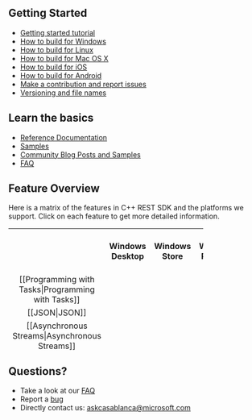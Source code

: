 ## Getting Started

*   [Getting started tutorial](Getting-Started-Tutorial)
*   [How to build for Windows](How-to-build-for-Windows)
*   [How to build for Linux](How-to-build-for-Linux)
*   [How to build for Mac OS X](How-to-build-for-Mac-OS-X)
*   [How to build for iOS](How-to-build-for-iOS)
*   [How to build for Android](How-to-build-for-Android)
*   [Make a contribution and report issues](Make-a-contribution-and-report-issues)
*   [Versioning and file names](Versioning-and-File-Names)

## Learn the basics

*   [Reference Documentation](http://microsoft.github.io/cpprestsdk/namespaces.html)
*   [Samples](Samples)
*   [Community Blog Posts and Samples](Community-Blog-Posts-and-Samples)
*   [FAQ](FAQ)

## Feature Overview

Here is a matrix of the features in C++ REST SDK and the platforms we support. Click on each feature to get more detailed information.

<table style="height:241px; width:387px">
<tbody>
<tr>
<th>&nbsp;</th>
<th style="text-align:center"><strong>Windows Desktop</strong></th>
<th style="text-align:center"><strong>Windows Store</strong></th>
<th style="text-align:center"><strong>Windows Phone 8</strong></th>
<th style="text-align:center"><strong>&nbsp;Windows Phone 8.1</strong></th>
<th style="text-align:center"><strong>&nbsp;Windows Phone Silverlight 8.1</strong></th>
<th style="text-align:center"><strong>Windows XP</strong></th>
<th style="text-align:center"><strong>Linux(Ubuntu)</strong></th>
<th style="text-align:center"><strong>Mac OS X</strong></th>
<th style="text-align:center"><strong>iOS&nbsp;</strong></th>
<th style="text-align:center"><strong>Android&nbsp;</strong></th>
</tr>
<tr>
<td style="text-align:center">[[Programming with Tasks|Programming with Tasks]]</td>
<td style="text-align:center"><img src="http://i3.codeplex.com/Download?ProjectName=json&amp;DownloadId=343964" alt="" height="16" width="16"></td>
<td style="text-align:center"><img src="http://i3.codeplex.com/Download?ProjectName=json&amp;DownloadId=343964" alt="" height="16" width="16"></td>
<td style="text-align:center"><img src="http://i3.codeplex.com/Download?ProjectName=json&amp;DownloadId=343964" alt="" height="16" width="16"></td>
<td style="text-align:center"><img src="http://i3.codeplex.com/Download?ProjectName=json&amp;DownloadId=343964" alt="" height="16" width="16"></td>
<td style="text-align:center"><img src="http://i3.codeplex.com/Download?ProjectName=json&amp;DownloadId=343964" alt="" height="16" width="16"></td>
<td style="text-align:center"><img src="http://i3.codeplex.com/Download?ProjectName=json&amp;DownloadId=343964" alt="" height="16" width="16"></td>
<td style="text-align:center"><img src="http://i3.codeplex.com/Download?ProjectName=json&amp;DownloadId=343964" alt="" height="16" width="16"></td>
<td style="text-align:center"><img src="http://i3.codeplex.com/Download?ProjectName=json&amp;DownloadId=343964" alt="" height="16" width="16"></td>
<td style="text-align:center"><img src="http://i3.codeplex.com/Download?ProjectName=json&amp;DownloadId=343964" alt="" height="16" width="16"></td>
<td style="text-align:center"><img src="http://i3.codeplex.com/Download?ProjectName=json&amp;DownloadId=343964" alt="" height="16" width="16"></td>
</tr>
<tr>
<td style="text-align:center">[[JSON|JSON]]</td>
<td style="text-align:center"><img src="http://i3.codeplex.com/Download?ProjectName=json&amp;DownloadId=343964" alt="" height="16" width="16"></td>
<td style="text-align:center"><img src="http://i3.codeplex.com/Download?ProjectName=json&amp;DownloadId=343964" alt="" height="16" width="16"></td>
<td style="text-align:center"><img src="http://i3.codeplex.com/Download?ProjectName=json&amp;DownloadId=343964" alt="" height="16" width="16"></td>
<td style="text-align:center"><img src="http://i3.codeplex.com/Download?ProjectName=json&amp;DownloadId=343964" alt="" height="16" width="16"></td>
<td style="text-align:center"><img src="http://i3.codeplex.com/Download?ProjectName=json&amp;DownloadId=343964" alt="" height="16" width="16"></td>
<td style="text-align:center"><img src="http://i3.codeplex.com/Download?ProjectName=json&amp;DownloadId=343964" alt="" height="16" width="16"></td>
<td style="text-align:center"><img src="http://i3.codeplex.com/Download?ProjectName=json&amp;DownloadId=343964" alt="" height="16" width="16"></td>
<td style="text-align:center"><img src="http://i3.codeplex.com/Download?ProjectName=json&amp;DownloadId=343964" alt="" height="16" width="16"></td>
<td style="text-align:center"><img src="http://i3.codeplex.com/Download?ProjectName=json&amp;DownloadId=343964" alt="" height="16" width="16"></td>
<td style="text-align:center"><img src="http://i3.codeplex.com/Download?ProjectName=json&amp;DownloadId=343964" alt="" height="16" width="16"></td>
</tr>
<tr>
<td style="text-align:center">[[Asynchronous Streams|Asynchronous Streams]]</td>
<td style="text-align:center"><img src="http://i3.codeplex.com/Download?ProjectName=json&amp;DownloadId=343964" alt="" height="16" width="16"></td>
<td style="text-align:center"><img src="http://i3.codeplex.com/Download?ProjectName=json&amp;DownloadId=343964" alt="" height="16" width="16"></td>
<td style="text-align:center"><img src="http://i3.codeplex.com/Download?ProjectName=json&amp;DownloadId=343964" alt="" height="16" width="16"></td>
<td style="text-align:center"><img src="http://i3.codeplex.com/Download?ProjectName=json&amp;DownloadId=343964" alt="" height="16" width="16"></td>
<td style="text-align:center"><img src="http://i3.codeplex.com/Download?ProjectName=json&amp;DownloadId=343964" alt="" height="16" width="16"></td>
<td style="text-align:center"><img src="http://i3.codeplex.com/Download?ProjectName=json&amp;DownloadId=343964" alt="" height="16" width="16"></td>
<td style="text-align:center"><img src="http://i3.codeplex.com/Download?ProjectName=json&amp;DownloadId=343964" alt="" height="16" width="16"></td>
<td style="text-align:center"><img src="http://i3.codeplex.com/Download?ProjectName=json&amp;DownloadId=343964" alt="" height="16" width="16"></td>
<td style="text-align:center"><img src="http://i3.codeplex.com/Download?ProjectName=json&amp;DownloadId=343964" alt="" height="16" width="16"></td>
<td style="text-align:center"><img src="http://i3.codeplex.com/Download?ProjectName=json&amp;DownloadId=343964" alt="" height="16" width="16"></td>
</tr>
<tr>
<td style="text-align:center">[[URIs|URI]]</td>
<td style="text-align:center"><img src="http://i3.codeplex.com/Download?ProjectName=json&amp;DownloadId=343964" alt="" height="16" width="16"></td>
<td style="text-align:center"><img src="http://i3.codeplex.com/Download?ProjectName=json&amp;DownloadId=343964" alt="" height="16" width="16"></td>
<td style="text-align:center"><img src="http://i3.codeplex.com/Download?ProjectName=json&amp;DownloadId=343964" alt="" height="16" width="16"></td>
<td style="text-align:center"><img src="http://i3.codeplex.com/Download?ProjectName=json&amp;DownloadId=343964" alt="" height="16" width="16"></td>
<td style="text-align:center"><img src="http://i3.codeplex.com/Download?ProjectName=json&amp;DownloadId=343964" alt="" height="16" width="16"></td>
<td style="text-align:center"><img src="http://i3.codeplex.com/Download?ProjectName=json&amp;DownloadId=343964" alt="" height="16" width="16"></td>
<td style="text-align:center"><img src="http://i3.codeplex.com/Download?ProjectName=json&amp;DownloadId=343964" alt="" height="16" width="16"></td>
<td style="text-align:center"><img src="http://i3.codeplex.com/Download?ProjectName=json&amp;DownloadId=343964" alt="" height="16" width="16"></td>
<td style="text-align:center"><img src="http://i3.codeplex.com/Download?ProjectName=json&amp;DownloadId=343964" alt="" height="16" width="16"></td>
<td style="text-align:center"><img src="http://i3.codeplex.com/Download?ProjectName=json&amp;DownloadId=343964" alt="" height="16" width="16"></td>
</tr>
<tr>
<td style="text-align:center">[[HTTP Client|HTTP Client]]</td>
<td style="text-align:center"><img src="http://i3.codeplex.com/Download?ProjectName=json&amp;DownloadId=343964" alt="" height="16" width="16"></td>
<td style="text-align:center"><img src="http://i3.codeplex.com/Download?ProjectName=json&amp;DownloadId=343964" alt="" height="16" width="16"></td>
<td style="text-align:center"><img src="http://i3.codeplex.com/Download?ProjectName=json&amp;DownloadId=343964" alt="" height="16" width="16"></td>
<td style="text-align:center"><img src="http://i3.codeplex.com/Download?ProjectName=json&amp;DownloadId=343964" alt="" height="16" width="16"></td>
<td style="text-align:center"><img src="http://i3.codeplex.com/Download?ProjectName=json&amp;DownloadId=343964" alt="" height="16" width="16"></td>
<td style="text-align:center"><img src="http://i3.codeplex.com/Download?ProjectName=json&amp;DownloadId=343964" alt="" height="16" width="16"></td>
<td style="text-align:center"><img src="http://i3.codeplex.com/Download?ProjectName=json&amp;DownloadId=343964" alt="" height="16" width="16"></td>
<td style="text-align:center"><img src="http://i3.codeplex.com/Download?ProjectName=json&amp;DownloadId=343964" alt="" height="16" width="16"></td>
<td style="text-align:center"><img src="http://i3.codeplex.com/Download?ProjectName=json&amp;DownloadId=343964" alt="" height="16" width="16"></td>
<td style="text-align:center"><img src="http://i3.codeplex.com/Download?ProjectName=json&amp;DownloadId=343964" alt="" height="16" width="16"></td>
</tr>
<tr>
<td style="text-align:center">[[HTTP Listener|HTTP Listener]]</td>
<td style="text-align:center"><img src="http://i3.codeplex.com/Download?ProjectName=json&amp;DownloadId=343964" alt="" height="16" width="16">(Beta)</td>
<td style="text-align:center">&nbsp;<img src="http://i3.codeplex.com/Download?ProjectName=json&amp;DownloadId=343965" alt="" height="16" width="16"></td>
<td style="text-align:center">&nbsp;<img src="http://i3.codeplex.com/Download?ProjectName=json&amp;DownloadId=343965" alt="" height="16" width="16"></td>
<td style="text-align:center"><img src="http://i3.codeplex.com/Download?ProjectName=json&amp;DownloadId=343965" alt="" height="16" width="16"></td>
<td style="text-align:center"><img src="http://i3.codeplex.com/Download?ProjectName=json&amp;DownloadId=343965" alt="" height="16" width="16"></td>
<td style="text-align:center"><img src="http://i3.codeplex.com/Download?ProjectName=json&amp;DownloadId=343965" alt="" height="16" width="16"></td>
<td style="text-align:center">
<p><img src="http://i3.codeplex.com/Download?ProjectName=json&amp;DownloadId=343964" alt="" height="16" width="16">(Beta)</p>
</td>
<td style="text-align:center">&nbsp;<img src="http://i3.codeplex.com/Download?ProjectName=json&amp;DownloadId=343964" alt="" height="16" width="16">(Beta)</td>
<td style="text-align:center"><img src="http://i3.codeplex.com/Download?ProjectName=json&amp;DownloadId=343964" alt="" height="16" width="16">(Beta)</td>
<td style="text-align:center"><img src="http://i3.codeplex.com/Download?ProjectName=json&amp;DownloadId=343964" alt="" height="16" width="16">(Beta)</td>
</tr>
<tr>
<td style="text-align:center">[[WebSocket Client|Web Socket]]</td>
<td style="text-align:center">&nbsp;<img src="http://i3.codeplex.com/Download?ProjectName=json&amp;DownloadId=343964" alt="" height="16" width="16"></td>
<td style="text-align:center"><img src="http://i3.codeplex.com/Download?ProjectName=json&amp;DownloadId=343964" alt="" height="16" width="16"></td>
<td style="text-align:center">&nbsp;<img src="http://i3.codeplex.com/Download?ProjectName=json&amp;DownloadId=343965" alt="" height="16" width="16"></td>
<td style="text-align:center"><img src="http://i3.codeplex.com/Download?ProjectName=json&amp;DownloadId=343964" alt="" height="16" width="16"></td>
<td style="text-align:center"><img src="http://i3.codeplex.com/Download?ProjectName=json&amp;DownloadId=343965" alt="" height="16" width="16"></td>
<td style="text-align:center"><img src="http://i3.codeplex.com/Download?ProjectName=json&amp;DownloadId=343964" alt="" height="16" width="16"></td>
<td style="text-align:center">&nbsp;<img src="http://i3.codeplex.com/Download?ProjectName=json&amp;DownloadId=343964" alt="" height="16" width="16"></td>
<td style="text-align:center">&nbsp;<img src="http://i3.codeplex.com/Download?ProjectName=json&amp;DownloadId=343964" alt="" height="16" width="16"></td>
<td style="text-align:center">&nbsp;<img src="http://i3.codeplex.com/Download?ProjectName=json&amp;DownloadId=343964" alt="" height="16" width="16"></td>
<td style="text-align:center"><img src="http://i3.codeplex.com/Download?ProjectName=json&amp;DownloadId=343964" alt="" height="16" width="16"></td>
</tr>
<tr>
<td style="text-align:center">[[OAuth Client|OAuth Client]]</td>
<td style="text-align:center"><img src="http://i3.codeplex.com/Download?ProjectName=json&amp;DownloadId=343964" alt="" height="16" width="16">(Beta)</td>
<td style="text-align:center"><img src="http://i3.codeplex.com/Download?ProjectName=json&amp;DownloadId=343964" alt="" height="16" width="16">(Beta)</td>
<td style="text-align:center"><img src="http://i3.codeplex.com/Download?ProjectName=json&amp;DownloadId=343964" alt="" height="16" width="16">(Beta, OAuth2 only)</td>
<td style="text-align:center"><img src="http://i3.codeplex.com/Download?ProjectName=json&amp;DownloadId=343964" alt="" height="16" width="16">(Beta, OAuth2 only)</td>
<td style="text-align:center"><img src="http://i3.codeplex.com/Download?ProjectName=json&amp;DownloadId=343964" alt="" height="16" width="16">&nbsp;(Beta, OAuth2 only)&nbsp;</td>
<td style="text-align:center">
<p><img src="http://i3.codeplex.com/Download?ProjectName=json&amp;DownloadId=343964" alt="" height="16" width="16">(Beta, OAuth2 only)</p>
</td>
<td style="text-align:center"><img src="http://i3.codeplex.com/Download?ProjectName=json&amp;DownloadId=343964" alt="" height="16" width="16">(Beta)</td>
<td style="text-align:center"><img src="http://i3.codeplex.com/Download?ProjectName=json&amp;DownloadId=343964" alt="" height="16" width="16">(Beta)</td>
<td style="text-align:center"><img src="http://i3.codeplex.com/Download?ProjectName=json&amp;DownloadId=343964" alt="" height="16" width="16">(Beta)</td>
<td style="text-align:center"><img src="http://i3.codeplex.com/Download?ProjectName=json&amp;DownloadId=343964" alt="" height="16" width="16">(Beta)</td>
</tr>
</tbody>
</table>

## Questions?

*   Take a look at our [FAQ](FAQ)
*   Report a [bug](../issues)
*   Directly contact us: <askcasablanca@microsoft.com>
